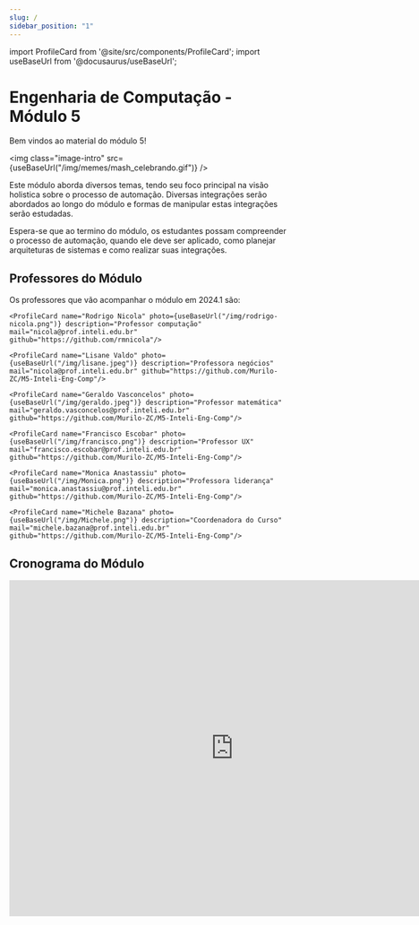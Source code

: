```yaml
---
slug: /
sidebar_position: "1"
---
```


import ProfileCard from '@site/src/components/ProfileCard';
import useBaseUrl from '@docusaurus/useBaseUrl';

# Engenharia de Computação - Módulo 5

Bem vindos ao material do módulo 5!

<img class="image-intro" src={useBaseUrl("/img/memes/mash_celebrando.gif")} />

Este módulo aborda diversos temas, tendo seu foco principal na visão holistica sobre o processo de automação. Diversas integrações serão abordados ao longo do módulo e formas de manipular estas integrações serão estudadas.

Espera-se que ao termino do módulo, os estudantes possam compreender o processo de automação, quando ele deve ser aplicado, como planejar arquiteturas de sistemas e como realizar suas integrações.

## Professores do Módulo

Os professores que vão acompanhar o módulo em 2024.1 são:

<section class="profile-card-display">
    <ProfileCard name="Murilo Zanini" photo={useBaseUrl("/img/murilo.jpeg")} description="Professor orientador e de computação" mail="murilo.zanini@prof.inteli.edu.br" github="https://github.com/Murilo-ZC"/>

    <ProfileCard name="Rodrigo Nicola" photo={useBaseUrl("/img/rodrigo-nicola.png")} description="Professor computação" mail="nicola@prof.inteli.edu.br" github="https://github.com/rmnicola"/>

    <ProfileCard name="Lisane Valdo" photo={useBaseUrl("/img/lisane.jpeg")} description="Professora negócios" mail="nicola@prof.inteli.edu.br" github="https://github.com/Murilo-ZC/M5-Inteli-Eng-Comp"/>

    <ProfileCard name="Geraldo Vasconcelos" photo={useBaseUrl("/img/geraldo.jpeg")} description="Professor matemática" mail="geraldo.vasconcelos@prof.inteli.edu.br" github="https://github.com/Murilo-ZC/M5-Inteli-Eng-Comp"/>

    <ProfileCard name="Francisco Escobar" photo={useBaseUrl("/img/francisco.png")} description="Professor UX" mail="francisco.escobar@prof.inteli.edu.br" github="https://github.com/Murilo-ZC/M5-Inteli-Eng-Comp"/>

    <ProfileCard name="Monica Anastassiu" photo={useBaseUrl("/img/Monica.png")} description="Professora liderança" mail="monica.anastassiu@prof.inteli.edu.br" github="https://github.com/Murilo-ZC/M5-Inteli-Eng-Comp"/>

    <ProfileCard name="Michele Bazana" photo={useBaseUrl("/img/Michele.png")} description="Coordenadora do Curso" mail="michele.bazana@prof.inteli.edu.br" github="https://github.com/Murilo-ZC/M5-Inteli-Eng-Comp"/>
</section>

## Cronograma do Módulo

<iframe src="https://calendar.google.com/calendar/embed?height=600&wkst=1&bgcolor=%23ffffff&ctz=America%2FSao_Paulo&showTz=0&showCalendars=0&showPrint=0&showTabs=1&src=Y180OTBjYTEwYTc0MzdhMTA4Yzg2ZTEyYjkxYTljMzQ3M2E2MzEyZmMzNTA0M2IzZGJhNWQ0YjZkNDk2ZGYyMTM3QGdyb3VwLmNhbGVuZGFyLmdvb2dsZS5jb20&color=%23F6BF26" class="calendar-display" width="800" height="600" frameborder="0" scrolling="no"></iframe>




